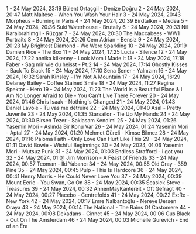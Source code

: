 1 - 24 May 2024, 23:19	Bülent Ortaçgil - Denize Doğru
2 - 24 May 2024, 20:47	Matt Maltese - When You Wash Your Hair
3 - 24 May 2024, 20:43	Morpheus - Burning in Paris
4 - 24 May 2024, 20:39	Birdtalker - Medea
5 - 24 May 2024, 20:36	Suki Waterhouse - Brutally
6 - 24 May 2024, 20:33	Nil Karaibrahimgil - Rüzgar
7 - 24 May 2024, 20:30	The Maccabees - WW1 Portraits
8 - 24 May 2024, 20:26	Cem Adrian - Bensiz
9 - 24 May 2024, 20:23	My Brightest Diamond - We Were Sparkling
10 - 24 May 2024, 20:19	Damien Rice - The Box
11 - 24 May 2024, 17:25	Lucia - Silence
12 - 24 May 2024, 17:22	annika kilkenny - Look Mom I Made It
13 - 24 May 2024, 17:18	Faber - Sag mir wie du heisst - Pt.2
14 - 24 May 2024, 17:14	Ghostly Kisses - Back To Black
15 - 24 May 2024, 17:10	Sena Şener - Yalnızım
16 - 24 May 2024, 16:32	Sarah Kinsley - I'm Not A Mountain
17 - 24 May 2024, 16:29	Delaney Bailey - Coffee Stained Smile
18 - 24 May 2024, 11:27	Regina Spektor - Hero
19 - 24 May 2024, 11:23	The World Is a Beautiful Place & I Am No Longer Afraid to Die - You Can't Live There Forever
20 - 24 May 2024, 01:46	Chris Isaak - Nothing's Changed
21 - 24 May 2024, 01:43	Daniel Lavoie - Tu vas me détruire
22 - 24 May 2024, 01:40	Asal - Pretty Juvenile
23 - 24 May 2024, 01:35	Starsailor - Tie Up My Hands
24 - 24 May 2024, 01:30	Birsen Tezer - Saklasam Kendimi
25 - 24 May 2024, 01:26	Yasemin Mori - Aslında Bir Konu Var
26 - 24 May 2024, 01:24	Yasemin Mori - Aptal
27 - 24 May 2024, 01:20	Mehmet Güreli - Kimse Bilmez
28 - 24 May 2024, 01:16	Paloma Faith - Only Love Can Hurt Like This
29 - 24 May 2024, 01:11	David Bowie - Wishful Beginnings
30 - 24 May 2024, 01:06	Yasemin Mori - Mutsuz Punk
31 - 24 May 2024, 01:03	Endless Strafford - i got you
32 - 24 May 2024, 01:01	Jim Morrison - A Feast of Friends
33 - 24 May 2024, 00:57	Teoman - İki Yabancı
34 - 24 May 2024, 00:55	Old Gray - 359 Pine
35 - 24 May 2024, 00:45	Pulp - This Is Hardcore
36 - 24 May 2024, 00:41	Henry Morris - He Could Never Love You
37 - 24 May 2024, 00:39	Mount Eerie - You Swan, Go On
38 - 24 May 2024, 00:35	Seasick Steve - Treasures
39 - 24 May 2024, 00:32	AnnenMayKantereit - Oft Gefragt
40 - 24 May 2024, 00:27	Placebo - Centrefolds
41 - 24 May 2024, 00:22	Ex:Re - New York
42 - 24 May 2024, 00:17	Emre Nalbantoğlu - Nereye Dersen Oraya
43 - 24 May 2024, 00:14	The National - The Rains Of Castomere
44 - 24 May 2024, 00:08	Dekadans - Cinnet
45 - 24 May 2024, 00:06	Gus Black - Out On The Amsterdam
46 - 24 May 2024, 00:03	Michelle Gurevich - End of an Era
